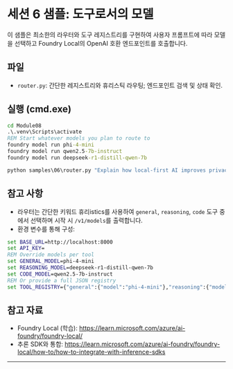 <!--
CO_OP_TRANSLATOR_METADATA:
{
  "original_hash": "d28c8fdf6c32d02120403c7b4526392b",
  "translation_date": "2025-09-22T12:28:17+00:00",
  "source_file": "Module08/samples/06/README.md",
  "language_code": "ko"
}
-->
# 세션 6 샘플: 도구로서의 모델

이 샘플은 최소한의 라우터와 도구 레지스트리를 구현하여 사용자 프롬프트에 따라 모델을 선택하고 Foundry Local의 OpenAI 호환 엔드포인트를 호출합니다.

## 파일
- `router.py`: 간단한 레지스트리와 휴리스틱 라우팅; 엔드포인트 검색 및 상태 확인.

## 실행 (cmd.exe)
```cmd
cd Module08
.\.venv\Scripts\activate
REM Start whatever models you plan to route to
foundry model run phi-4-mini
foundry model run qwen2.5-7b-instruct
foundry model run deepseek-r1-distill-qwen-7b

python samples\06\router.py "Explain how local-first AI improves privacy in two sentences."
```

## 참고 사항
- 라우터는 간단한 키워드 휴리istics를 사용하여 `general`, `reasoning`, `code` 도구 중에서 선택하며 시작 시 `/v1/models`를 출력합니다.
- 환경 변수를 통해 구성:
```cmd
set BASE_URL=http://localhost:8000
set API_KEY=
REM Override models per tool
set GENERAL_MODEL=phi-4-mini
set REASONING_MODEL=deepseek-r1-distill-qwen-7b
set CODE_MODEL=qwen2.5-7b-instruct
REM Or provide a full JSON registry
set TOOL_REGISTRY={"general":{"model":"phi-4-mini"},"reasoning":{"model":"deepseek-r1-distill-qwen-7b"},"code":{"model":"qwen2.5-7b-instruct"}}
```

## 참고 자료
- Foundry Local (학습): https://learn.microsoft.com/azure/ai-foundry/foundry-local/
- 추론 SDK와 통합: https://learn.microsoft.com/azure/ai-foundry/foundry-local/how-to/how-to-integrate-with-inference-sdks

---

